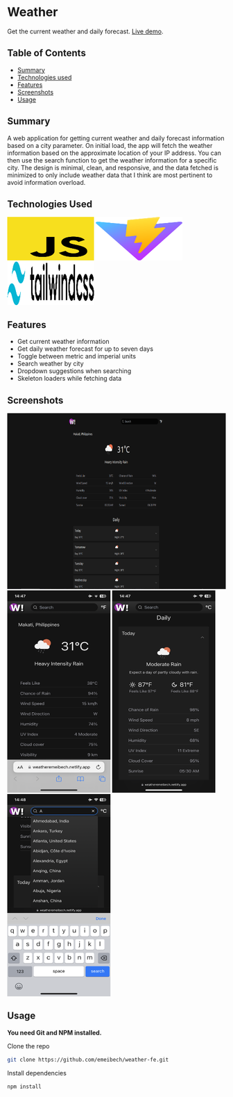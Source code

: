# Weather

Get the current weather and daily forecast. [Live demo](https://weatheremeibech.netlify.app/).

## Table of Contents
* [Summary](#general-information)
* [Technologies used](#technologies-and-techniques-used)
* [Features](#features)
* [Screenshots](#screenshots)
* [Usage](#usage)

## Summary
A web application for getting current weather and daily forecast information based on a city parameter. On initial load, the app will fetch the weather information based on the approximate location of your IP address. You can then use the search function to get the weather information for a specific city. The design is minimal, clean, and responsive, and the data fetched is minimized to only include weather data that I think are most pertinent to avoid information overload.

## Technologies Used
<img alt="Javascript" src="./src/assets/svgs/javascript.svg" width="200" height="100"> <img alt="Vite" src="./src/assets/svgs/vite-js-logo.svg" width="200" height="100"> <img alt="Tailwind CSS" src="./src/assets/svgs/tailwind-css.svg" width="200" height="100">

## Features
- Get current weather information
- Get daily weather forecast for up to seven days
- Toggle between metric and imperial units
- Search weather by city
- Dropdown suggestions when searching
- Skeleton loaders while fetching data

## Screenshots
<img alt="Desktop Screenshot" src="./src/assets/screenshots/screenshot3.png" width="720" height="405">
<img alt="Desktop Screenshot" src="./src/assets/screenshots/screenshot0.png" width="238" height="466"> <img alt="Desktop Screenshot" src="./src/assets/screenshots/screenshot1.png" width="238" height="466"> <img alt="Desktop Screenshot" src="./src/assets/screenshots/screenshot2.png" width="238" height="466">

## Usage
**You need Git and NPM installed.**

Clone the repo
```bash
git clone https://github.com/emeibech/weather-fe.git
```
Install dependencies
```bash
npm install
```